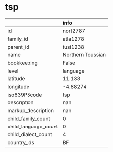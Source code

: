# tsp
|                      | info              |
|:---------------------|:------------------|
| id                   | nort2787          |
| family_id            | atla1278          |
| parent_id            | tusi1238          |
| name                 | Northern Toussian |
| bookkeeping          | False             |
| level                | language          |
| latitude             | 11.133            |
| longitude            | -4.88274          |
| iso639P3code         | tsp               |
| description          | nan               |
| markup_description   | nan               |
| child_family_count   | 0                 |
| child_language_count | 0                 |
| child_dialect_count  | 4                 |
| country_ids          | BF                |